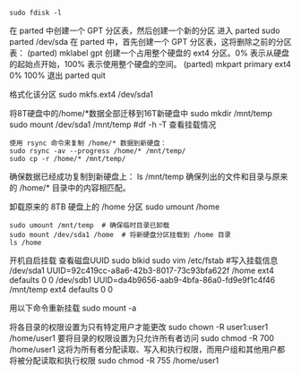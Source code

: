     sudo fdisk -l

在 parted 中创建一个 GPT 分区表，然后创建一个新的分区
进入 parted
    sudo parted /dev/sda
在 parted 中，首先创建一个 GPT 分区表，这将删除之前的分区表：
    (parted) mklabel gpt
创建一个占用整个硬盘的 ext4 分区。0% 表示从硬盘的起始点开始，100% 表示使用整个硬盘的空间。
    (parted) mkpart primary ext4 0% 100%
退出 parted
    quit

格式化该分区
    sudo mkfs.ext4 /dev/sda1

将8T硬盘中的/home/*数据全部迁移到16T新硬盘中
    sudo mkdir /mnt/temp
    sudo mount /dev/sda1 /mnt/temp
    #df -h -T 查看挂载情况

    使用 rsync 命令来复制 /home/* 数据到新硬盘：
    sudo rsync -av --progress /home/* /mnt/temp/
    sudo cp -r /home/* /mnt/temp/

确保数据已经成功复制到新硬盘上：
    ls /mnt/temp
确保列出的文件和目录与原来的 /home/* 目录中的内容相匹配。

卸载原来的 8TB 硬盘上的 /home 分区
    sudo umount /home

    sudo umount /mnt/temp  # 确保临时目录已卸载
    sudo mount /dev/sda1 /home  # 将新硬盘分区挂载到 /home 目录
    ls /home

开机自启挂载
查看磁盘UUID
    sudo blkid
    sudo vim /etc/fstab
    #写入挂载信息
    /dev/sda1
    UUID=92c419cc-a8a6-42b3-8017-73c93bfa622f /home ext4 defaults 0 0
    /dev/sdb1
    UUID=da4b9656-aab9-4bfa-86a0-fd9e9f1c4f46 /mnt/temp ext4 defaults 0 0

用以下命令重新挂载
    sudo mount -a

将各目录的权限设置为只有特定用户才能更改
    sudo chown -R user1:user1 /home/user1
要将目录的权限设置为只允许所有者访问
    sudo chmod -R 700 /home/user1
这将为所有者分配读取、写入和执行权限，而用户组和其他用户都将被分配读取和执行权限
    sudo chmod -R 755 /home/user1
